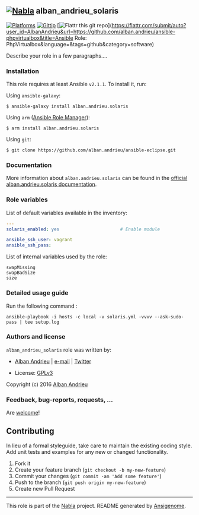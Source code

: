 ## [![Nabla](https://debops.org/images/debops-small.png)](https://github.com/AlbanAndrieu) alban_andrieu_solaris

<!-- This file was generated by Ansigenome. Do not edit this file directly but
     instead have a look at the files in the ./meta/ directory. -->

[![Platforms](http://img.shields.io/badge/platforms-solaris-lightgrey.svg?style=flat)](#)
[![Gittip](http://img.shields.io/gittip/alban.andrieu.svg)](https://www.gittip.com/alban.andrieu/)
[![Flattr this git repo](http://api.flattr.com/button/flattr-badge-large.png)](https://flattr.com/submit/auto?user_id=AlbanAndrieu&url=https://github.com/alban.andrieu/ansible-phpvirtualbox&title=Ansible Role: PhpVirtualbox&language=&tags=github&category=software)

Describe your role in a few paragraphs....


### Installation

This role requires at least Ansible `v2.1.1`. To install it, run:

Using `ansible-galaxy`:
```shell
$ ansible-galaxy install alban.andrieu.solaris
```

Using `arm` ([Ansible Role Manager](https://github.com/mirskytech/ansible-role-manager/)):
```shell
$ arm install alban.andrieu.solaris
```

Using `git`:
```shell
$ git clone https://github.com/alban.andrieu/ansible-eclipse.git
```

### Documentation

More information about `alban.andrieu.solaris` can be found in the
[official alban.andrieu.solaris documentation](https://docs.debops.org/en/latest/ansible/roles/ansible-solaris/docs/).


### Role variables

List of default variables available in the inventory:

```YAML
---
solaris_enabled: yes                       # Enable module

ansible_ssh_user: vagrant
ansible_ssh_pass:
```

List of internal variables used by the role:

    swapMissing
    swapBadSize
    size
### Detailed usage guide

Run the following command :

`ansible-playbook -i hosts -c local -v solaris.yml -vvvv --ask-sudo-pass | tee setup.log`


### Authors and license

`alban_andrieu_solaris` role was written by:

- [Alban Andrieu](nabla.mobi) | [e-mail](mailto:alban.andrieu@free.fr) | [Twitter](https://twitter.com/AlbanAndrieu)

- License: [GPLv3](https://tldrlegal.com/license/gnu-general-public-license-v3-%28gpl-3%29)

Copyright (c) 2016 [Alban Andrieu](https://alban-andrieu.com/)

### Feedback, bug-reports, requests, ...

Are [welcome](https://github.com/AlbanAndrieu/ansible-solaris/issues)!

## Contributing
In lieu of a formal styleguide, take care to maintain the existing coding style. Add unit tests and examples for any new or changed functionality.

1. Fork it
2. Create your feature branch (`git checkout -b my-new-feature`)
3. Commit your changes (`git commit -am 'Add some feature'`)
4. Push to the branch (`git push origin my-new-feature`)
5. Create new Pull Request

***

This role is part of the [Nabla](https://github.com/AlbanAndrieu) project.
README generated by [Ansigenome](https://github.com/nickjj/ansigenome/).
